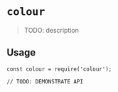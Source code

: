 # `colour`

> TODO: description

## Usage

```
const colour = require('colour');

// TODO: DEMONSTRATE API
```
